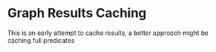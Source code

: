 # Graph Results Caching

This is an early attempt to cache results, a better approach might be caching full predicates
